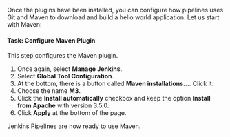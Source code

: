 Once the plugins have been installed, you can configure how pipelines uses Git and Maven to download and build a hello world application. Let us start with Maven:

#### Task: Configure Maven Plugin

This step configures the Maven plugin.

1. Once again, select **Manage Jenkins**.
2. Select **Global Tool Configuration**.
3. At the bottom, there is a button called **Maven installations...**. Click it.
4. Choose the name **M3**.
5. Click the **Install automatically** checkbox and keep the option **Install from Apache** with version 3.5.0.
6. Click **Apply**  at the bottom of the page.


Jenkins Pipelines are now ready to use Maven.
